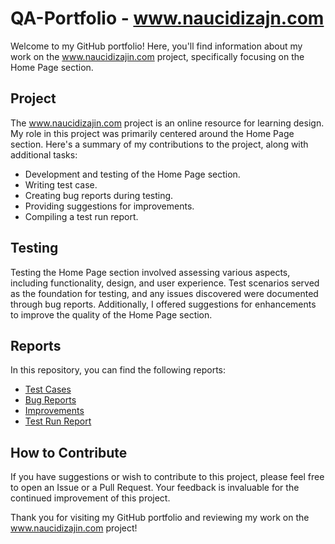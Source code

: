 # QA-Portfolio - www.naucidizajn.com

Welcome to my GitHub portfolio! Here, you'll find information about my work on the www.naucidizajin.com project, specifically focusing on the Home Page section.

## Project

The www.naucidizajin.com project is an online resource for learning design. My role in this project was primarily centered around the Home Page section. Here's a summary of my contributions to the project, along with additional tasks:

- Development and testing of the Home Page section.
- Writing test case.
- Creating bug reports during testing.
- Providing suggestions for improvements.
- Compiling a test run report.

## Testing

Testing the Home Page section involved assessing various aspects, including functionality, design, and user experience. Test scenarios served as the foundation for testing, and any issues discovered were documented through bug reports. Additionally, I offered suggestions for enhancements to improve the quality of the Home Page section.

## Reports

In this repository, you can find the following reports:
- [Test Cases](test_cases.md)
- [Bug Reports](bug_report.md)
- [Improvements](improvements.md)
- [Test Run Report](test_run_report.md)

## How to Contribute

If you have suggestions or wish to contribute to this project, please feel free to open an Issue or a Pull Request. Your feedback is invaluable for the continued improvement of this project.

Thank you for visiting my GitHub portfolio and reviewing my work on the www.naucidizajin.com project!
